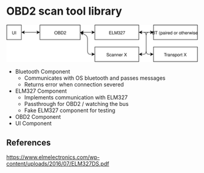 # OBD2 scan tool library

![Layout](docs/images/layout.svg)

* Bluetooth Component
  * Communicates with OS bluetooth and passes messages
  * Returns error when connection severed 
* ELM327 Component
  * Implements communication with ELM327
  * Passthrough for OBD2 / watching the bus
  * Fake ELM327 component for testing
* OBD2 Component
* UI Component

## References
https://www.elmelectronics.com/wp-content/uploads/2016/07/ELM327DS.pdf
